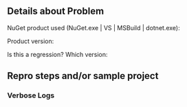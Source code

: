 <!-- Please read the following information before posting the issue. -->
<!-- If you're having trouble with the NuGet client tools (the Visual Studio extension, NuGet.exe command line tool, etc.), you are in the right place. -->
<!-- If you're having trouble with the NuGet.org Website, please post in [NuGetGallery issues](http://github.com/nuget/nugetgallery/issues) -->

## Details about Problem

NuGet product used (NuGet.exe | VS | MSBuild | dotnet.exe):

Product version: 

Is this a regression? Which version: 

## Repro steps and/or sample project

<!-- Please as much details as possible to help us to reproduce your problem. -->

### Verbose Logs

<!-- Please include verbose logs (NuGet.exe <COMMAND> -verbosity detailed | dotnet.exe <COMMAND> --verbosity diag | etc...) -->
